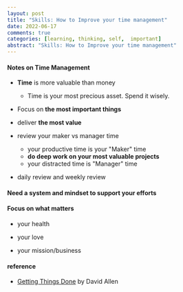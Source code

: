 ```yaml
---
layout: post
title: "Skills: How to Improve your time management"
date: 2022-06-17
comments: true
categories: [learning, thinking, self,  important]
abstract: "Skills: How to Improve your time management"
---
```


#### Notes on Time Management  
* **Time** is more valuable than money  
    - Time is your most precious asset. Spend it wisely.  

* Focus on **the most important things**  

* deliver **the most value**  

* review your maker vs manager time  
    - your productive time is your "Maker" time  
    - **do deep work on your most valuable projects**    
    - your distracted time is "Manager" time  

* daily review and weekly review    


#### Need a system and mindset to support your efforts  



#### Focus on what matters  
* your health  

* your love 

* your mission/business  

#### reference
* [Getting Things Done](https://book.douban.com/subject/1316569/) by David Allen  